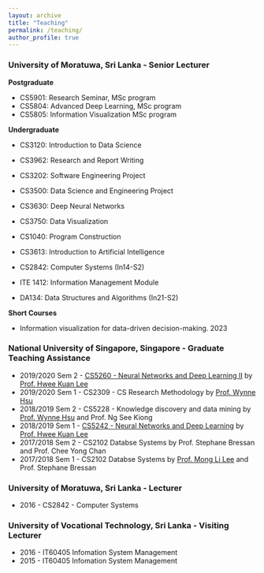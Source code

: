 ```yaml
---
layout: archive
title: "Teaching"
permalink: /teaching/
author_profile: true
---
```

### University of Moratuwa, Sri Lanka - Senior Lecturer

**Postgraduate**
* CS5901: Research Seminar, MSc program
* CS5804: Advanced Deep Learning, MSc program
* CS5805: Information Visualization MSc program

**Undergraduate**

* CS3120: Introduction to Data Science
* CS3962: Research and Report Writing
* CS3202: Software Engineering Project
* CS3500: Data Science and Engineering Project
* CS3630: Deep Neural Networks
* CS3750: Data Visualization
* CS1040: Program Construction
* CS3613: Introduction to Artificial Intelligence
* CS2842: Computer Systems (In14-S2)
  
* ITE 1412: Information Management Module
* DA134: Data Structures and Algorithms (In21-S2)
  
**Short Courses**
* Information visualization for data-driven decision-making. 2023
  
### National University of Singapore, Singapore - Graduate Teaching Assistance

* 2019/2020 Sem 2 - [CS5260 - Neural Networks and Deep Learning II](https://web.bii.a-star.edu.sg/~leehk/cs5260.html) by [Prof. Hwee Kuan Lee](https://web.bii.a-star.edu.sg/~leehk/team.html)
* 2019/2020 Sem 1 - CS2309 - CS Research Methodology by [Prof. Wynne Hsu](https://www.comp.nus.edu.sg/~whsu/)
* 2018/2019 Sem 2 - CS5228 - Knowledge discovery and data mining by [Prof. Wynne Hsu](https://www.comp.nus.edu.sg/~whsu/) and Prof. Ng See Kiong
* 2018/2019 Sem 1 - [CS5242 - Neural Networks and Deep Learning](https://web.bii.a-star.edu.sg/~leehk/cs5242.html) by [Prof. Hwee Kuan Lee](https://web.bii.a-star.edu.sg/~leehk/team.html)
* 2017/2018 Sem 2 - CS2102 Databse Systems by Prof. Stephane Bressan and Prof. Chee Yong Chan
* 2017/2018 Sem 1 - CS2102 Databse Systems by [Prof. Mong Li Lee](https://www.comp.nus.edu.sg/~leeml/) and Prof. Stephane Bressan
  
### University of Moratuwa, Sri Lanka - Lecturer

* 2016 - CS2842 - Computer Systems

### University of Vocational Technology, Sri Lanka - Visiting Lecturer

* 2016 - IT60405 Infomation  System Management
* 2015 - IT60405 Infomation  System Management
